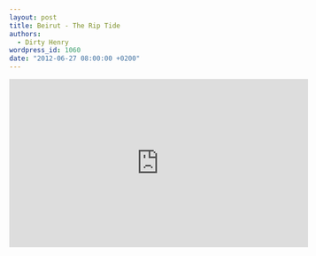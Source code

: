 ```yaml
---
layout: post
title: Beirut - The Rip Tide
authors:
  - Dirty Henry
wordpress_id: 1060
date: "2012-06-27 08:00:00 +0200"
---
```


<iframe width="540" height="304" src="http://www.youtube.com/embed/sX7fd8uQles" frameborder="0" allowfullscreen></iframe>
